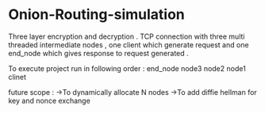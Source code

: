 # Onion-Routing-simulation
Three layer encryption and decryption . TCP connection with three multi threaded intermediate nodes , one client which generate request and one end_node which gives response to request generated . 

To execute project run in following order : 
end_node
node3
node2
node1
clinet 


future scope :
->To dynamically allocate N nodes 
->To add diffie hellman for key and nonce exchange




